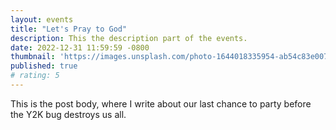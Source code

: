 ```yaml
---
layout: events
title: "Let's Pray to God"
description: This the description part of the events.
date: 2022-12-31 11:59:59 -0800
thumbnail: 'https://images.unsplash.com/photo-1644018335954-ab54c83e007f?ixlib=rb-1.2.1&ixid=MnwxMjA3fDB8MHxwaG90by1wYWdlfHx8fGVufDB8fHx8&auto=format&fit=crop&w=1470&q=80'
published: true
# rating: 5
---
```


This is the post body, where I write about our last chance to party before the Y2K bug destroys us all.